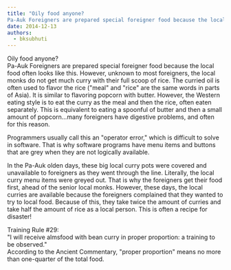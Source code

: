 ```yaml
---
title: "Oily food anyone?
Pa-Auk Foreigners are prepared special foreigner food because the local food often..."
date: 2014-12-13
authors: 
  - bksubhuti
---
```


Oily food anyone?  
Pa-Auk Foreigners are prepared special foreigner food because the local food often looks like this. However, unknown to most foreigners, the local monks do not get much curry with their full scoop of rice. The curried oil is often used to flavor the rice ("meal" and "rice" are the same words in parts of Asia). It is similar to flavoring popcorn with butter. However, the Western eating style is to eat the curry as the meal and then the rice, often eaten separately. This is equivalent to eating a spoonful of butter and then a small amount of popcorn...many foreigners have digestive problems, and often for this reason.  
  
Programmers usually call this an "operator error," which is difficult to solve in software. That is why software programs have menu items and buttons that are grey when they are not logically available.  
  
In the Pa-Auk olden days, these big local curry pots were covered and unavailable to foreigners as they went through the line. Literally, the local curry menu items were greyed out. That is why the foreigners get their food first, ahead of the senior local monks. However, these days, the local curries are available because the foreigners complained that they wanted to try to local food. Because of this, they take twice the amount of curries and take half the amount of rice as a local person. This is often a recipe for disaster!  
  
Training Rule #29:  
"I will receive almsfood with bean curry in proper proportion: a training to be observed."  
According to the Ancient Commentary, "proper proportion" means no more than one-quarter of the total food.  
  
﻿

